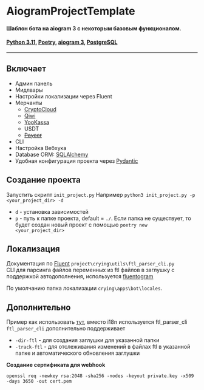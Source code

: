 # AiogramProjectTemplate

#### Шаблон бота на aiogram 3 с некоторым базовым функционалом.

#### [Python 3.11](https://www.python.org/downloads/), [Poetry](https://python-poetry.org/docs/#installation), [aiogram 3](https://github.com/aiogram/aiogram/tree/dev-3.x), [PostgreSQL](https://www.postgresql.org/download/)

___

## Включает
- Админ панель
- Мидлвары
- Настройки локализации через Fluent
- Мерчанты
    - [CryptoCloud](https://cryptocloud.plus/)
    - [Qiwi](https://qiwi.com/p2p-admin/api/)
    - [YooKassa](https://yookassa.ru/developers/)
    - USDT
    - ~~[Payeer](https://payeer.com/)~~
- CLI
- Настройка Вебхука
- Database ORM: [SQLAlchemy](https://github.com/sqlalchemy/sqlalchemy/)
- Удобная конфигурация проекта через [Pydantic](https://github.com/pydantic/pydantic)

## Создание проекта

Запустить скрипт `init_project.py`
Например `python3 init_project.py -p <your_project_dir> -d`

- `d` - установка зависимостей
- `p` - путь к папке проекта, default = `./`. Если папка не существует, то будет создан новый проект с
  помощью `poetry new <your_project_dir>`

## Локализация

Документация по [Fluent](https://projectfluent.org/fluent/guide/)
`project\crying\utils\ftl_parser_cli.py`  
CLI для парсинга файлов переменных из ftl файлов в заглушку с поддержкой автодополнения,
используется [fluentogram](https://github.com/Arustinal/fluentogram)

По умолчанию папка локализации `crying\apps\bot\locales`.

## Дополнительно

Пример как использовать [тут](https://github.com/Arustinal/fluentogram/blob/main/example/TypingGenerator.md), вместо
i18n используется ftl_parser_cli  
`ftl_parser_cli` дополнительно поддерживает

- `-dir-ftl` - для создания заглушки для указанной папки
- `-track-ftl` - для отслеживания изменений в файлах ftl в указанной папке и автоматического обновления заглушки

**Создание сертификата для webhook**

`openssl req -newkey rsa:2048 -sha256 -nodes -keyout private.key -x509 -days 3650 -out cert.pem`
